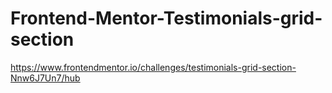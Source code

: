 # Frontend-Mentor-Testimonials-grid-section
https://www.frontendmentor.io/challenges/testimonials-grid-section-Nnw6J7Un7/hub
